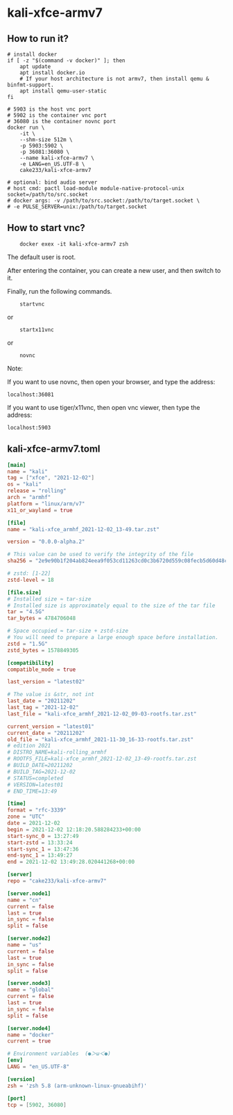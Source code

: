 # kali-xfce-armv7

## How to run it?

```shell
# install docker
if [ -z "$(command -v docker)" ]; then
    apt update
    apt install docker.io
    # If your host architecture is not armv7, then install qemu & binfmt-support.
    apt install qemu-user-static
fi

# 5903 is the host vnc port
# 5902 is the container vnc port
# 36080 is the container novnc port
docker run \
    -it \
    --shm-size 512m \
    -p 5903:5902 \
    -p 36081:36080 \
    --name kali-xfce-armv7 \
    -e LANG=en_US.UTF-8 \
    cake233/kali-xfce-armv7

# optional: bind audio server
# host cmd: pactl load-module module-native-protocol-unix socket=/path/to/src.socket
# docker args: -v /path/to/src.socket:/path/to/target.socket \
# -e PULSE_SERVER=unix:/path/to/target.socket

```

## How to start vnc?

```shell
    docker exex -it kali-xfce-armv7 zsh
```

The default user is root.

After entering the container, you can create a new user, and then switch to it.

Finally, run the following commands.

```shell
    startvnc
```

or

```shell
    startx11vnc
```

or

```shell
    novnc
```

Note:

If you want to use novnc, then open your browser, and type the address:

```
localhost:36081
```

If you want to use tiger/x11vnc, then open vnc viewer, then type the address:

```
localhost:5903
```

## kali-xfce-armv7.toml

```toml
[main]
name = "kali"
tag = ["xfce", "2021-12-02"]
os = "kali"
release = "rolling"
arch = "armhf"
platform = "linux/arm/v7"
x11_or_wayland = true

[file]
name = "kali-xfce_armhf_2021-12-02_13-49.tar.zst"

version = "0.0.0-alpha.2"

# This value can be used to verify the integrity of the file
sha256 = "2e9e90b1f204ab824eea9f053cd11263cd0c3b6720d559c08fecb5d60d48c0dd"

# zstd: [1-22]
zstd-level = 18

[file.size]
# Installed size ≈ tar-size
# Installed size is approximately equal to the size of the tar file
tar = "4.5G"
tar_bytes = 4784706048

# Space occupied ≈ tar-size + zstd-size
# You will need to prepare a large enough space before installation.
zstd = "1.5G"
zstd_bytes = 1578849305

[compatibility]
compatible_mode = true

last_version = "latest02"

# The value is &str, not int
last_date = "20211202"
last_tag = "2021-12-02"
last_file = "kali-xfce_armhf_2021-12-02_09-03-rootfs.tar.zst"

current_version = "latest01"
current_date = "20211202"
old_file = "kali-xfce_armhf_2021-11-30_16-33-rootfs.tar.zst"
# edition 2021
# DISTRO_NAME=kali-rolling_armhf
# ROOTFS_FILE=kali-xfce_armhf_2021-12-02_13-49-rootfs.tar.zst
# BUILD_DATE=20211202
# BUILD_TAG=2021-12-02
# STATUS=completed
# VERSION=latest01
# END_TIME=13:49

[time]
format = "rfc-3339"
zone = "UTC"
date = 2021-12-02
begin = 2021-12-02 12:18:20.588284233+00:00
start-sync_0 = 13:27:49
start-zstd = 13:33:24
start-sync_1 = 13:47:36
end-sync_1 = 13:49:27
end = 2021-12-02 13:49:28.020441268+00:00

[server]
repo = "cake233/kali-xfce-armv7"

[server.node1]
name = "cn"
current = false
last = true
in_sync = false
split = false

[server.node2]
name = "us"
current = false
last = true
in_sync = false
split = false

[server.node3]
name = "global"
current = false
last = true
in_sync = false
split = false

[server.node4]
name = "docker"
current = true

# Environment variables  (●＞ω＜●)
[env]
LANG = "en_US.UTF-8"

[version]
zsh = 'zsh 5.8 (arm-unknown-linux-gnueabihf)'

[port]
tcp = [5902, 36080]
```
